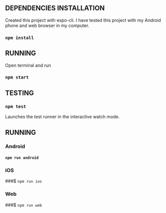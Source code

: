 
## DEPENDENCIES INSTALLATION

Created this project with expo-cli.
I have tested this project with my Android phone and web browser in my computer.


### `npm install`

## RUNNING

Open terminal and run

### `npm start`


## TESTING

### `npm test`

Launches the test runner in the interactive watch mode.

## RUNNING

### Android
#### `npm run android`

### iOS
###$ `npm run ios`

### Web
###$ `npm run web`
